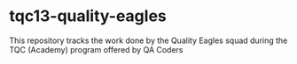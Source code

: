 # tqc13-quality-eagles
This repository tracks the work done by the Quality Eagles squad during the TQC (Academy) program offered by QA Coders
